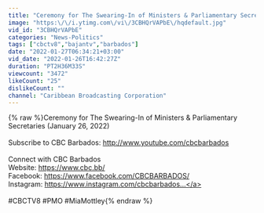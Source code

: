 ```yaml
---
title: "Ceremony for The Swearing-In of Ministers & Parliamentary Secretaries (January 26, 2022)"
image: "https:\/\/i.ytimg.com\/vi\/3CBHQrVAPbE\/hqdefault.jpg"
vid_id: "3CBHQrVAPbE"
categories: "News-Politics"
tags: ["cbctv8","bajantv","barbados"]
date: "2022-01-27T06:34:21+03:00"
vid_date: "2022-01-26T16:42:27Z"
duration: "PT2H36M33S"
viewcount: "3472"
likeCount: "25"
dislikeCount: ""
channel: "Caribbean Broadcasting Corporation"
---
```

{% raw %}Ceremony for The Swearing-In of Ministers &amp; Parliamentary Secretaries (January 26, 2022)<br /><br />Subscribe to CBC Barbados: <a rel="nofollow" target="blank" href="http://www.youtube.com/cbcbarbados">http://www.youtube.com/cbcbarbados</a><br /><br />Connect with CBC Barbados<br />Website: <a rel="nofollow" target="blank" href="https://www.cbc.bb/">https://www.cbc.bb/</a><br />Facebook: <a rel="nofollow" target="blank" href="https://www.facebook.com/CBCBARBADOS/">https://www.facebook.com/CBCBARBADOS/</a><br />Instagram: <a rel="nofollow" target="blank" href="https://www.instagram.com/cbcbarbados...">https://www.instagram.com/cbcbarbados...</a><br /><br />#CBCTV8 #PMO #MiaMottley{% endraw %}
